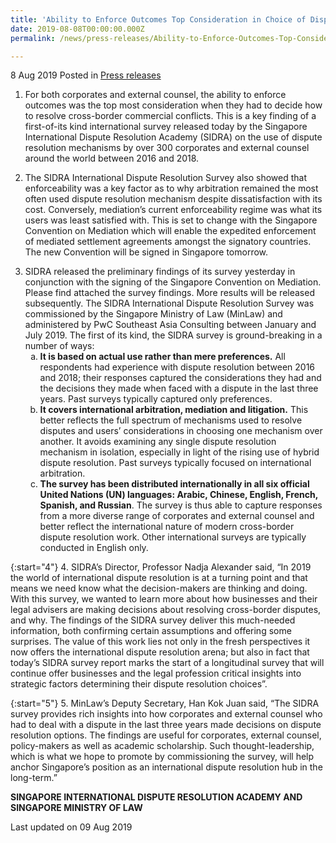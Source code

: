 ```yaml
---
title: 'Ability to Enforce Outcomes Top Consideration in Choice of Dispute Resolution Mechanism'
date: 2019-08-08T00:00:00.000Z
permalink: /news/press-releases/Ability-to-Enforce-Outcomes-Top-Consideration-in-Choice-of-Dispute-Resolution-Mechanism

---
```



8 Aug 2019 Posted in [Press releases](/news/press-releases)

1. For both corporates and external counsel, the ability to enforce outcomes was the top most consideration when they had to decide how to resolve cross-border commercial conflicts. This is a key finding of a first-of-its kind international survey released today by the Singapore International Dispute Resolution Academy (SIDRA) on the use of dispute resolution mechanisms by over 300 corporates and external counsel around the world between 2016 and 2018.
 
2. The SIDRA International Dispute Resolution Survey also showed that enforceability was a key factor as to why arbitration remained the most often used dispute resolution mechanism despite dissatisfaction with its cost. Conversely, mediation’s current enforceability regime was what its users was least satisfied with. This is set to change with the Singapore Convention on Mediation which will enable the expedited enforcement of mediated settlement agreements amongst the signatory countries. The new Convention will be signed in Singapore tomorrow.

<ol start="3">
<li> SIDRA released the preliminary findings of its survey yesterday in conjunction with the signing of the Singapore Convention on Mediation. Please find attached the survey findings. More results will be released subsequently. The SIDRA International Dispute Resolution Survey was commissioned by the Singapore Ministry of Law (MinLaw) and administered by PwC Southeast Asia Consulting between January and July 2019. The first of its kind, the SIDRA survey is ground-breaking in a number of ways:
<ol style="list-style-type: lower-alpha">
<li> <strong>It is based on actual use rather than mere preferences.</strong> All respondents had experience with dispute resolution between 2016 and 2018; their responses captured the considerations they had and the decisions they made when faced with a dispute in the last three years. Past surveys typically captured only preferences. </li>
<li> <strong>It covers international arbitration, mediation and litigation.</strong> This better reflects the full spectrum of mechanisms used to resolve disputes and users’ considerations in choosing one mechanism over another. It avoids examining any single dispute resolution mechanism in isolation, especially in light of the rising use of hybrid dispute resolution. Past surveys typically focused on international arbitration. </li>  
<li><strong>The survey has been distributed internationally in all six official United Nations (UN) languages: Arabic, Chinese, English, French, Spanish, and Russian</strong>. The survey is thus able to capture responses from a more diverse range of corporates and external counsel and better reflect the international nature of modern cross-border dispute resolution work. Other international surveys are typically conducted in English only. </li>

</ol>

</li>
</ol>

{:start="4"}
4. SIDRA’s Director, Professor Nadja Alexander said, “In 2019 the world of international dispute resolution is at a turning point and that means we need know what the decision-makers are thinking and doing. With this survey, we wanted to learn more about how businesses and their legal advisers are making decisions about resolving cross-border disputes, and why. The findings of the SIDRA survey deliver this much-needed information, both confirming certain assumptions and offering some surprises.  The value of this work lies not only in the fresh perspectives it now offers the international dispute resolution arena; but also in fact that today’s SIDRA survey report marks the start of a longitudinal survey that will continue offer businesses and the legal profession critical insights into strategic factors determining their dispute resolution choices”.

{:start="5"}
5. MinLaw’s Deputy Secretary, Han Kok Juan said, “The SIDRA survey provides rich insights into how corporates and external counsel who had to deal with a dispute in the last three years made decisions on dispute resolution options. The findings are useful for corporates, external counsel, policy-makers as well as academic scholarship. Such thought-leadership, which is what we hope to promote by commissioning the survey, will help anchor Singapore’s position as an international dispute resolution hub in the long-term.” 



**SINGAPORE INTERNATIONAL DISPUTE RESOLUTION ACADEMY AND**  
**SINGAPORE MINISTRY OF LAW**


<p class="right-side-updated">Last updated on 09 Aug 2019</p> 


